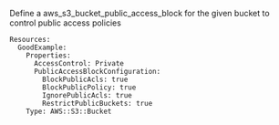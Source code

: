 
Define a aws_s3_bucket_public_access_block for the given bucket to control public access policies

```yaml---
Resources:
  GoodExample:
    Properties:
      AccessControl: Private
      PublicAccessBlockConfiguration:
        BlockPublicAcls: true
        BlockPublicPolicy: true
        IgnorePublicAcls: true
        RestrictPublicBuckets: true
    Type: AWS::S3::Bucket

```


